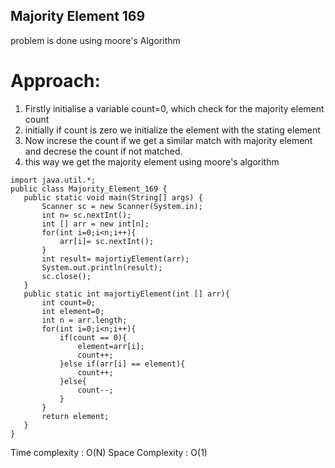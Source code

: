 ## Majority Element 169 

problem is done using moore's Algorithm 
 # Approach:
  1. Firstly initialise a variable count=0, which check for the majority element count
  2. initially if count is zero we initialize the element with the stating element
  3. Now increse the count if we get a similar match with majority element and decrese the count if not matched.
  4. this way we get the majority element using moore's algorithm
 ``` Java:
import java.util.*;
public class Majority_Element_169 {
    public static void main(String[] args) {
        Scanner sc = new Scanner(System.in);
        int n= sc.nextInt();
        int [] arr = new int[n];
        for(int i=0;i<n;i++){
            arr[i]= sc.nextInt();
        }
        int result= majortiyElement(arr);
        System.out.println(result);
        sc.close();
    }
    public static int majortiyElement(int [] arr){
        int count=0;
        int element=0;
        int n = arr.length;
        for(int i=0;i<n;i++){
            if(count == 0){
                element=arr[i];
                count++;
            }else if(arr[i] == element){
                count++;
            }else{
                count--;
            }
        }
        return element;
    }
}
```
 Time complexity : O(N)
 Space Complexity : O(1)
